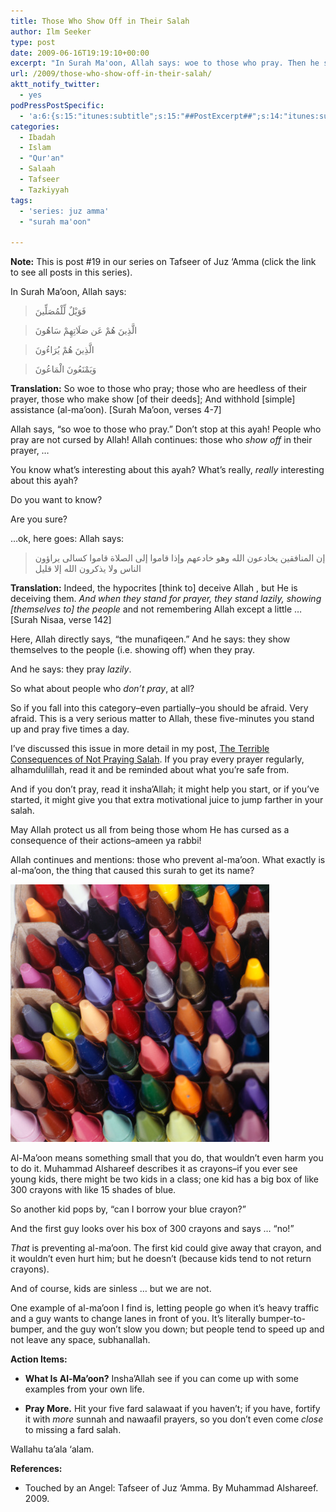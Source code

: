 ```yaml
---
title: Those Who Show Off in Their Salah
author: Ilm Seeker
type: post
date: 2009-06-16T19:19:10+00:00
excerpt: "In Surah Ma'oon, Allah says: woe to those who pray. Then he says: those who show off in their salah. And in Surah Nisaa, he comments on those who show off--the munafiqeen. So what about those who do even worse then this? And we discuss Al-Ma'oon, the small favours, the things that wouldn't even hurt you if you did them."
url: /2009/those-who-show-off-in-their-salah/
aktt_notify_twitter:
  - yes
podPressPostSpecific:
  - 'a:6:{s:15:"itunes:subtitle";s:15:"##PostExcerpt##";s:14:"itunes:summary";s:15:"##PostExcerpt##";s:15:"itunes:keywords";s:17:"##WordPressCats##";s:13:"itunes:author";s:10:"##Global##";s:15:"itunes:explicit";s:2:"No";s:12:"itunes:block";s:2:"No";}'
categories:
  - Ibadah
  - Islam
  - "Qur'an"
  - Salaah
  - Tafseer
  - Tazkiyyah
tags:
  - 'series: juz amma'
  - "surah ma'oon"

---
```

**Note:** This is post #19 in our series on Tafseer of Juz &#8216;Amma (click the link to see all posts in this series).

In Surah Ma&#8217;oon, Allah says:

> فَوَيْلٌ لِّلْمُصَلِّينَ
  
> الَّذِينَ هُمْ عَن صَلَاتِهِمْ سَاهُونَ
  
> الَّذِينَ هُمْ يُرَاءُونَ
  
> وَيَمْنَعُونَ الْمَاعُونَ 

**Translation:** So woe to those who pray; those who are heedless of their prayer, those who make show [of their deeds]; And withhold [simple] assistance (al-ma&#8217;oon). [Surah Ma&#8217;oon, verses 4-7]

Allah says, &#8220;so woe to those who pray.&#8221; Don&#8217;t stop at this ayah! People who pray are not cursed by Allah! Allah continues: those who _show off_ in their prayer, &#8230;

You know what&#8217;s interesting about this ayah? What&#8217;s really, _really_ interesting about this ayah?

Do you want to know?

Are you sure?

&#8230;ok, here goes: Allah says:

> إن المنافقين يخادعون الله وهو خادعهم وإذا قاموا إلى الصلاة قاموا كسالى يراؤون الناس ولا يذكرون الله إلا قليل 

**Translation:** Indeed, the hypocrites [think to] deceive Allah , but He is deceiving them. _And when they stand for prayer, they stand lazily, showing [themselves to] the people_ and not remembering Allah except a little &#8230; [Surah Nisaa, verse 142]

Here, Allah directly says, &#8220;the munafiqeen.&#8221; And he says: they show themselves to the people (i.e. showing off) when they pray.

And he says: they pray _lazily_.

So what about people who _don&#8217;t pray_, at all?

So if you fall into this category&#8211;even partially&#8211;you should be afraid. Very afraid. This is a very serious matter to Allah, these five-minutes you stand up and pray five times a day.

I&#8217;ve discussed this issue in more detail in my post, [The Terrible Consequences of Not Praying Salah][1]. If you pray every prayer regularly, alhamdulillah, read it and be reminded about what you&#8217;re safe from.

And if you don&#8217;t pray, read it insha&#8217;Allah; it might help you start, or if you&#8217;ve started, it might give you that extra motivational juice to jump farther in your salah.

May Allah protect us all from being those whom He has cursed as a consequence of their actions&#8211;ameen ya rabbi!

Allah continues and mentions: those who prevent al-ma&#8217;oon. What exactly is al-ma&#8217;oon, the thing that caused this surah to get its name?

<img src="/wp-content/uploads/box-of-crayons.jpg" alt="a big box of crayons" title="a big box of crayons" class="alignnone size-full wp-image-1202" />

Al-Ma&#8217;oon means something small that you do, that wouldn&#8217;t even harm you to do it. Muhammad Alshareef describes it as crayons&#8211;if you ever see young kids, there might be two kids in a class; one kid has a big box of like 300 crayons with like 15 shades of blue.

So another kid pops by, &#8220;can I borrow your blue crayon?&#8221;

And the first guy looks over his box of 300 crayons and says &#8230; &#8220;no!&#8221;

_That_ is preventing al-ma&#8217;oon. The first kid could give away that crayon, and it wouldn&#8217;t even hurt him; but he doesn&#8217;t (because kids tend to not return crayons).

And of course, kids are sinless &#8230; but we are not.

One example of al-ma&#8217;oon I find is, letting people go when it&#8217;s heavy traffic and a guy wants to change lanes in front of you. It&#8217;s literally bumper-to-bumper, and the guy won&#8217;t slow you down; but people tend to speed up and not leave any space, subhanallah.

**Action Items:**

  * **What Is Al-Ma&#8217;oon?** Insha&#8217;Allah see if you can come up with some examples from your own life.
  * **Pray More.** Hit your five fard salawaat if you haven&#8217;t; if you have, fortify it with _more_ sunnah and nawaafil prayers, so you don&#8217;t even come _close_ to missing a fard salah. </ul> 
    Wallahu ta&#8217;ala &#8216;alam.
    
    **References:**
    
      * Touched by an Angel: Tafseer of Juz &#8216;Amma. By Muhammad Alshareef. 2009.

 [1]: /the-terrible-consequences-of-not-praying-salah